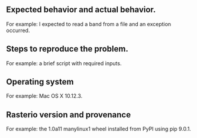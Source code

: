 <!--

WELCOME ABOARD!

Hi and welcome to the Rasterio project. We appreciate bug reports, questions
about documentation, and suggestions for new features. This issue template
isn't intended to ward you off; only to intercept and redirect one particular
category of reports, and to collect a few important facts that issue reporters
often omit.

You think you've found something? We believe you.

Please note: Rasterio contains extension modules and is thus susceptible to
C library compatibility issues. If you are reporting an installation or module
import issue, please note that this project only accepts reports about problems
with packages downloaded from the Python Package Index. Conda users should take
issues to one of the following trackers:

- https://github.com/ContinuumIO/anaconda-issues/issues
- https://github.com/conda-forge/rasterio-feedstock

-->

## Expected behavior and actual behavior.

For example: I expected to read a band from a file and an exception occurred.

## Steps to reproduce the problem.

For example: a brief script with required inputs.

## Operating system

For example: Mac OS X 10.12.3.

## Rasterio version and provenance

For example: the 1.0a11 manylinux1 wheel installed from PyPI using pip 9.0.1.
